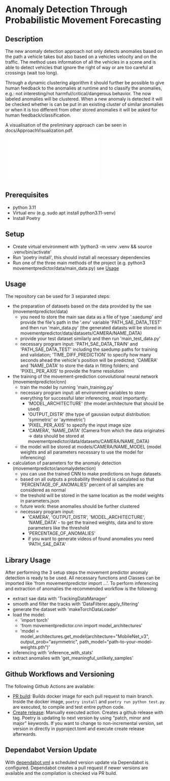 # Anomaly Detection Through Probabilistic Movement Forecasting

## Description

The new anomaly detection approach not only detects anomalies based on the path a vehicle takes but also based on a vehicles velocity and on the traffic. The method uses information of all the vehicles in a scene and is able to detect vehicles that ignore the right of way or are too careful at crossings (wait too long).

Through a dynamic clustering algorithm it should further be possible to give human feedback to the anomalies at runtime and to classify the anomalies, e.g.: not interesting/not harmful/critical/dangerous behavior. The now labeled anomalies will be clustered.
When a new anomaly is detected it will be checked whether is can be put in an existing cluster of similar anomalies or when it is too different from other stored anomalies it will be asked for human feedback/classification.

A visualisation of the preliminary approach can be seen in docs/ApproachVisualization.pdf.
![Approach Visualization](docs/ApproachVisualization.pdf)

## Prerequisites

- python 3.11
- Virtual env (e.g. sudo apt install python3.11-venv)
- Install Poetry

## Setup

- Create virtual environment with 'python3 -m venv .venv && source .venv/bin/activate'
- Run 'poetry install', this should install all necessary dependencies
- Run one of the three main methods of the project (e.g. python3 movementpredictor/data/main_data.py) see [Usage](#usage)

## Usage

The repository can be used for 3 separated steps: 
- the preparation of datasets based on the data provided by the sae (movementpredictor/data)
  - you need to store the main sae data as a file of type '.saedump' and provide the file's path in the '.env' variable 'PATH_SAE_DATA_TEST' and then run 'main_data.py' (the generated datasts will be stored in movementpredictor/data/datasets/CAMERA/NAME_DATA)
  - provide your test dataset similarly and then run 'main_test_data.py'
  - necessary program input: 'PATH_SAE_DATA_TRAIN' and 'PATH_SAE_DATA_TEST' including the saedump paths for training and validation; 'TIME_DIFF_PREDICTION' to specify how many seconds ahead the vehicle's position will be predicted; 'CAMERA' and 'NAME_DATA' to store the data in fitting folders; and 'PIXEL_PER_AXIS' to provide the frame resolution
- the training of the movement-prediction convolutional neural network (movementpredictor/cnn)
  - train the model by running 'main_training.py'
  - necessary program input: all environment variables to store everything for successful later inferencing, most importantly:
    -  'MODEL_ARCHITECTURE' (the model architecture that should be used)
    -  'OUTPUT_DISTR' (the type of gaussian output distribution: 'symmetric' or 'aymmetric')
    -  'PIXEL_PER_AXIS' to spezify the input image size
    -  'CAMERA', 'NAME_DATA' (Camera from which the data originates -> data should be stored at movementpredictor/data/datasets/CAMERA/NAME_DATA)
  -  the model will be stored at models/CAMERA/NAME_MODEL (model weights and all parameters necessary to use the model for inferencing)
- calculation of parameters for the anomaly detection (movementpredictor/anomalydetection) 
  - you can use the trained CNN to make predictions on huge datasets
  - based on all outputs a probability threshold is calculated so that 'PERCENTAGE_OF_ANOMALIES' percent of all samples are considered as normal
  - the treshold will be stored in the same location as the model weights in parameters.json
  - future work: these anomalies should be further clustered
  - necessary program input:
    - 'CAMERA', 'OUTPUT_DISTR', 'MODEL_ARCHITECTURE', 'NAME_DATA' - to get the trained weights, data and to store parameters like the threshold
    - 'PERCENTAGE_OF_ANOMALIES'
    - if you want to generate videos of found anomalies you need 'PATH_SAE_DATA'
  
## Library Usage

After performing the 3 setup steps the movement predictor anomaly detection is ready to be used. All necessary functions and Classes can be imported like 'from movementpredictor import ...'. To perform inferencing and extraction of anomalies the recommended workflow is the following: 
- extract sae data with 'TrackingDataManager'
- smooth and filter the tracks with 'DataFilterer.apply_filtering'
- generate the dataset with 'makeTorchDataLoader' 
- load the model: 
  - 'import torch'
  - 'from movementpredictor.cnn import model_architectures'
  - 'model = model_architectures.get_model(architecture="MobileNet_v3", output_prob="asymmetric", path_model="path-to-your-model-weights.pth")'
- inferencing with 'inference_with_stats'
- extract anomalies with 'get_meaningful_unlikely_samples'

## Github Workflows and Versioning

The following Github Actions are available:

* [PR build](.github/workflows/pr-build.yml): Builds docker image for each pull request to main branch. Inside the docker image, `poetry install` and `poetry run python test.py` are executed, to compile and test entire python code.
* [Create release](.github/workflows/create-release.yml): Manually executed action. Creates a github release with tag. Poetry is updating to next version by using "patch, minor and major" keywords. If you want to change to non-incremental version, set version in directly in pyproject.toml and execute create release afterwards.

## Dependabot Version Update

With [dependabot.yml](.github/dependabot.yml) a scheduled version update via Dependabot is configured. Dependabot creates a pull request if newer versions are available and the compilation is checked via PR build.
